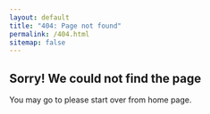 ```yaml
---
layout: default
title: "404: Page not found"
permalink: /404.html
sitemap: false
---
```


## Sorry! We could not find the page
You may go to please start over from home page.
